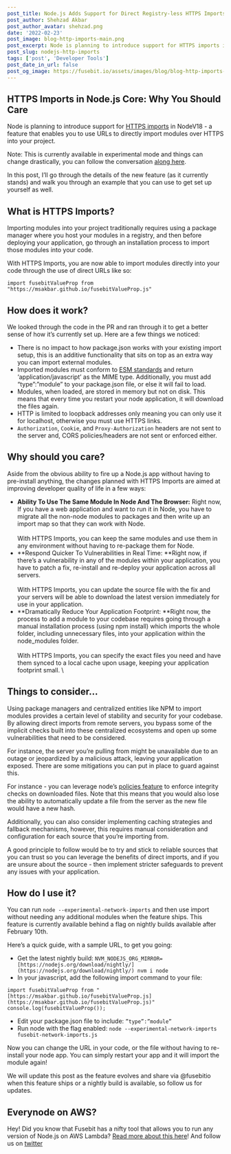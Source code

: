 ```yaml
---
post_title: Node.js Adds Support for Direct Registry-less HTTPS Imports & Why You Should Care
post_author: Shehzad Akbar
post_author_avatar: shehzad.png
date: '2022-02-23'
post_image: blog-http-imports-main.png
post_excerpt: Node is planning to introduce support for HTTPS imports in NodeV18 - a feature that enables you to use urls to directly import modules over HTTPS into your project.
post_slug: nodejs-http-imports
tags: ['post', 'Developer Tools']
post_date_in_url: false
post_og_image: https://fusebit.io/assets/images/blog/blog-http-imports-main.png
---
```



## HTTPS Imports in Node.js Core: Why You Should Care

Node is planning to introduce support for [HTTPS imports](https://github.com/nodejs/node/pull/36328) in NodeV18 - a feature that enables you to use URLs to directly import modules over HTTPS into your project.

Note: This is currently available in experimental mode and things can change drastically, you can follow the conversation [along here](https://github.com/nodejs/node/discussions/36430).

In this post, I’ll go through the details of the new feature (as it currently stands) and walk you through an example that you can use to get set up yourself as well.

## What is HTTPS Imports?

Importing modules into your project traditionally requires using a package manager where you host your modules in a registry, and then before deploying your application, go through an installation process to import those modules into your code. 

With HTTPS Imports, you are now able to import modules directly into your code through the use of direct URLs like so:

`import fusebitValueProp from "https://msakbar.github.io/fusebitValueProp.js"`


## How does it work? 

We looked through the code in the PR and ran through it to get a better sense of how it’s currently set up. Here are a few things we noticed:


* There is no impact to how package.json works with your existing import setup, this is an additive functionality that sits on top as an extra way you can import external modules.
* Imported modules must conform to [ESM standards](https://nodejs.org/api/esm.html) and return ‘application/javascript’ as the MIME type. Additionally, you must add “type”:”module” to your package.json file, or else it will fail to load.
* Modules, when loaded, are stored in memory but not on disk. This means that every time you restart your node application, it will download the files again. 
* HTTP is limited to loopback addresses only meaning you can only use it for localhost, otherwise you must use HTTPS links.
* `Authorization`, `Cookie`, and `Proxy-Authorization` headers are not sent to the server and, CORS policies/headers are not sent or enforced either. 


## Why should you care?

Aside from the obvious ability to fire up a Node.js app without having to pre-install anything, the changes planned with HTTPS Imports are aimed at improving developer quality of life in a few ways:


* **Ability To Use The Same Module In Node And The Browser:** Right now, If you have a web application and want to run it in Node, you have to migrate all the non-node modules to packages and then write up an import map so that they can work with Node. \
 \
With HTTPS Imports, you can keep the same modules and use them in any environment without having to re-package them for Node. 
* **Respond Quicker To Vulnerabilities in Real Time: **Right now, if there’s a vulnerability in any of the modules within your application, you have to patch a fix, re-install and re-deploy your application across all servers.  \
 \
With HTTPS Imports, you can update the source file with the fix and your servers will be able to download the latest version immediately for use in your application. 
* **Dramatically Reduce Your Application Footprint: **Right now, the process to add a module to your codebase requires going through a manual installation process (using npm install) which imports the whole folder, including unnecessary files, into your application within the node_modules folder. \
 \
With HTTPS Imports, you can specify the exact files you need and have them synced to a local cache upon usage, keeping your application footprint small. \


## Things to consider…

Using package managers and centralized entities like NPM to import modules provides a certain level of stability and security for your codebase. By allowing direct imports from remote servers, you bypass some of the implicit checks built into these centralized ecosystems and open up some vulnerabilities that need to be considered. 

For instance, the server you’re pulling from might be unavailable due to an outage or jeopardized by a malicious attack, leaving your application exposed. There are some mitigations you can put in place to guard against this.

 For instance - you can leverage node’s [policies feature](https://nodejs.org/dist/latest/docs/api/policy.html#policies) to enforce  integrity checks on downloaded files. Note that this means that you would also lose the ability to automatically update a file from the server as the new file would have a new hash.

Additionally, you can also consider implementing caching strategies and fallback mechanisms, however, this requires manual consideration and configuration for each source that you’re importing from. 

A good principle to follow would be to try and stick to reliable sources that you can trust so you can leverage the benefits of direct imports, and if you are unsure about the source - then implement stricter safeguards to prevent any issues with your application.


## How do I use it?

You can run `node --experimental-network-imports` and then use import without needing any additional modules when the feature ships. This feature is currently available behind a flag on nightly builds available after February 10th. 

Here’s a quick guide, with a sample URL, to get you going:

* Get the latest nightly build: `NVM_NODEJS_ORG_MIRROR=[https://nodejs.org/download/nightly/](https://nodejs.org/download/nightly/) nvm i node`
* In your javascript, add the following import command to your file: 


``` 
import fusebitValueProp from "[https://msakbar.github.io/fusebitValueProp.js](https://msakbar.github.io/fusebitValueProp.js)" 
console.log(fusebitValueProp());  
```


* Edit your package.json file to include: `”type”:”module”`
* Run node with the flag enabled: `node --experimental-network-imports fusebit-network-imports.js` 

Now you can change the URL in your code, or the file without having to re-install your node app. You can simply restart your app and it will import the module again! 

We will update this post as the feature evolves and share via @fusebitio when this feature ships or a nightly build is available, so follow us for updates.


## Everynode on AWS? 

Hey! Did you know that Fusebit has a nifty tool that allows you to run any version of Node.js on AWS Lambda? [Read more about this here](https://fusebit.io/blog/run-every-nodejs-version-in-lambda/)! And follow us on [twitter](https://twitter.com/fusebitio)